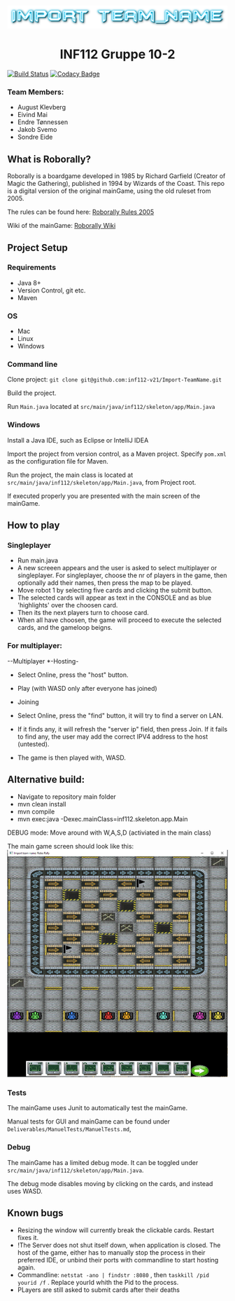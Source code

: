 
![](assets/Images/readme/GroupNameNeon.png)

<h1 align="center">INF112 Gruppe 10-2</h1>




[![Build Status](https://travis-ci.com/inf112-v21/Import-TeamName.svg?branch=master)](https://travis-ci.com/inf112-v21/Import-TeamName)
[![Codacy Badge](https://app.codacy.com/project/badge/Grade/bd568ead9f734b10ab48bb5b230b5494)](https://www.codacy.com/gh/inf112-v21/Import-TeamName/dashboard?utm_source=github.com&amp;utm_medium=referral&amp;utm_content=inf112-v21/Import-TeamName&amp;utm_campaign=Badge_Grade)


### Team Members:
- August Klevberg
- Eivind Mai
- Endre Tønnessen
- Jakob Svemo
- Sondre Eide

## What is Roborally?
Roborally is a boardgame developed in 1985 by Richard Garfield (Creator of Magic the Gathering), published in 1994 by Wizards of the Coast. 
This repo is a digital version of the original mainGame, using the old ruleset from 2005.

The rules can be found here: [Roborally Rules 2005](https://www.fgbradleys.com/rules/rules4/Robo%20Rally%20-%20rules.pdf)

Wiki of the mainGame: [Roborally Wiki](https://www.wikiwand.com/en/RoboRally)
## Project Setup

### Requirements
* Java 8+
* Version Control, git etc.
* Maven

### OS
* Mac
* Linux
* Windows

### Command line
Clone project: ``git clone git@github.com:inf112-v21/Import-TeamName.git``

Build the project.

Run ``Main.java`` located at  `src/main/java/inf112/skeleton/app/Main.java`

### Windows
Install a Java IDE, such as Eclipse or IntelliJ IDEA

Import the project from version control, as a Maven project.
Specify `pom.xml` as the configuration file for Maven.

Run the project, the main class is located at `src/main/java/inf112/skeleton/app/Main.java`, from Project root.

If executed properly you are presented with the main screen of the mainGame.

## How to play

### Singleplayer
* Run main.java
* A new screeen appears and the user is asked to select multiplayer or singleplayer. For singleplayer, choose the nr of players in the game, then optionally add their names, then press the map to be played.
* Move robot 1 by selecting five cards and clicking the submit button.
* The selected cards will appear as text in the CONSOLE and as blue 'highlights' over the choosen card.
* Then its the next players turn to choose card.
* When all have choosen, the game will proceed to execute the selected cards, and the gameloop beigns.

### For multiplayer:
--Multiplayer
*-Hosting-
* Select Online, press the "host" button.
* Play (with WASD only after everyone has joined)

* Joining
* Select Online, press the "find" button, it will try to find a server on LAN.
* If it finds any, it will refresh the "server ip" field, then press Join. If it fails to find any, the user may add the correct IPV4 address to the host (untested).
* The game is then played with, WASD.

## Alternative build:
* Navigate to repository main folder
* mvn clean install
* mvn compile
* mvn exec:java -Dexec.mainClass=inf112.skeleton.app.Main

DEBUG mode: Move around with W,A,S,D (activiated in the main class)

The main game screen should look like this:
![Picture of current roboRally](assets/Images/pictureOfCurrentGame.png)

### Tests
The mainGame uses Junit to automatically test the mainGame.

Manual tests for GUI and mainGame can be found under `Deliverables/ManuelTests/ManuelTests.md`,

### Debug
The mainGame has a limited debug mode. It can be toggled under `src/main/java/inf112/skeleton/app/Main.java`.

The debug mode disables moving by clicking on the cards, and instead uses WASD.

## Known bugs
* Resizing the window will currently break the clickable cards. Restart fixes it.
* !The Server does not shut itself down, when application is closed. The host of the game, either has to manually stop the process in their preferred IDE, or unbind their ports with commandline to start hosting again.
*   Commandline: `netstat -ano | findstr :8080` , then `taskkill /pid yourid /f` . Replace yourId whith the Pid to the process.
* PLayers are still asked to submit cards after their deaths